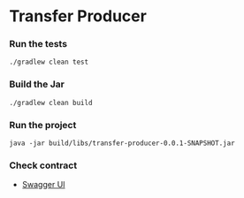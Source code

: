 # Transfer Producer

### Run the tests
```
./gradlew clean test
```

### Build the Jar
```
./gradlew clean build
```

### Run the project
```
java -jar build/libs/transfer-producer-0.0.1-SNAPSHOT.jar
```

### Check contract

- [Swagger UI](http://localhost:9000/swagger-ui.html)
